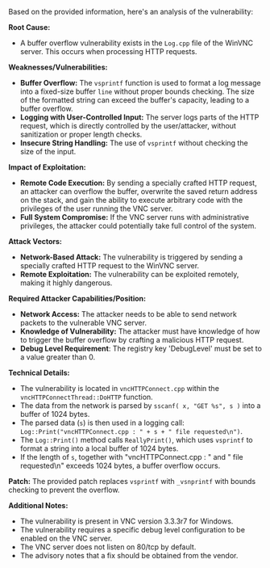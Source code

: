 Based on the provided information, here's an analysis of the vulnerability:

**Root Cause:**

*   A buffer overflow vulnerability exists in the `Log.cpp` file of the WinVNC server. This occurs when processing HTTP requests.

**Weaknesses/Vulnerabilities:**

*   **Buffer Overflow:** The `vsprintf` function is used to format a log message into a fixed-size buffer `line` without proper bounds checking. The size of the formatted string can exceed the buffer's capacity, leading to a buffer overflow.
*   **Logging with User-Controlled Input:**  The server logs parts of the HTTP request, which is directly controlled by the user/attacker, without sanitization or proper length checks.
*   **Insecure String Handling:** The use of `vsprintf` without checking the size of the input.

**Impact of Exploitation:**

*   **Remote Code Execution:**  By sending a specially crafted HTTP request, an attacker can overflow the buffer, overwrite the saved return address on the stack, and gain the ability to execute arbitrary code with the privileges of the user running the VNC server.
*   **Full System Compromise:** If the VNC server runs with administrative privileges, the attacker could potentially take full control of the system.

**Attack Vectors:**

*   **Network-Based Attack:**  The vulnerability is triggered by sending a specially crafted HTTP request to the WinVNC server.
*   **Remote Exploitation:** The vulnerability can be exploited remotely, making it highly dangerous.

**Required Attacker Capabilities/Position:**

*   **Network Access:**  The attacker needs to be able to send network packets to the vulnerable VNC server.
*   **Knowledge of Vulnerability:** The attacker must have knowledge of how to trigger the buffer overflow by crafting a malicious HTTP request.
*   **Debug Level Requirement**: The registry key 'DebugLevel' must be set to a value greater than 0.

**Technical Details:**
* The vulnerability is located in `vncHTTPConnect.cpp` within the `vncHTTPConnectThread::DoHTTP` function.
* The data from the network is parsed by `sscanf( x, "GET %s", s )` into a buffer of 1024 bytes.
* The parsed data (`s`) is then used in a logging call: `Log::Print("vncHTTPConnect.cpp : " + s + " file requested\n")`.
* The `Log::Print()` method calls `ReallyPrint()`, which uses `vsprintf` to format a string into a local buffer of 1024 bytes.
* If the length of `s`, together with "vncHTTPConnect.cpp : " and " file requested\n" exceeds 1024 bytes, a buffer overflow occurs.

**Patch:**
The provided patch replaces `vsprintf` with `_vsnprintf` with bounds checking to prevent the overflow.

**Additional Notes:**
*   The vulnerability is present in VNC version 3.3.3r7 for Windows.
*   The vulnerability requires a specific debug level configuration to be enabled on the VNC server.
* The VNC server does not listen on 80/tcp by default.
*   The advisory notes that a fix should be obtained from the vendor.
